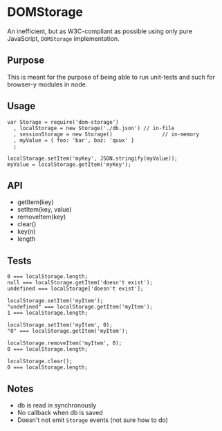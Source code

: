 DOMStorage
===

An inefficient, but as W3C-compliant as possible using only pure JavaScript, `DOMStorage` implementation.

Purpose
----

This is meant for the purpose of being able to run unit-tests and such for browser-y modules in node.

Usage
----

    var Storage = require('dom-storage')
      , localStorage = new Storage('./db.json') // in-file
      , sessionStorage = new Storage()                // in-memory
      , myValue = { foo: 'bar', baz: 'quux' }
      ;

    localStorage.setItem('myKey', JSON.stringify(myValue));
    myValue = localStorage.getItem('myKey');

API
---

  * getItem(key)
  * setItem(key, value)
  * removeItem(key)
  * clear()
  * key(n)
  * length

Tests
---

    0 === localStorage.length;
    null === localStorage.getItem('doesn't exist');
    undefined === localStorage['doesn't exist'];

    localStorage.setItem('myItem');
    "undefined" === localStorage.getItem('myItem');
    1 === localStorage.length;

    localStorage.setItem('myItem', 0);
    "0" === localStorage.getItem('myItem');

    localStorage.removeItem('myItem', 0);
    0 === localStorage.length;

    localStorage.clear();
    0 === localStorage.length;

Notes
---

  * db is read in synchronously
  * No callback when db is saved
  * Doesn't not emit `Storage` events (not sure how to do)

